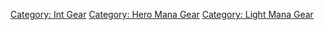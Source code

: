 [Category: Int Gear](Category:_Int_Gear "wikilink") [Category: Hero Mana
Gear](Category:_Hero_Mana_Gear "wikilink") [Category: Light Mana
Gear](Category:_Light_Mana_Gear "wikilink")
